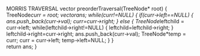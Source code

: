 MORRIS TRAVERSAL
vector<int> preorderTraversal(TreeNode* root) 
    {
        TreeNode*curr  = root;
        vector<int>ans;
        while(curr!=NULL)
        {
            if(curr->left==NULL)
            {
                ans.push_back(curr->val);
                curr=curr->right;
            }
            else
            {
                TreeNode*leftchild  = curr->left;
                while(leftchild->right!=NULL)
                {
                    leftchild=leftchild->right;
                }
                leftchild->right=curr->right;
                ans.push_back(curr->val);
                TreeNode*temp = curr;
                curr = curr->left;
                temp->left=NULL;
            }
        }    
        return ans;
    }